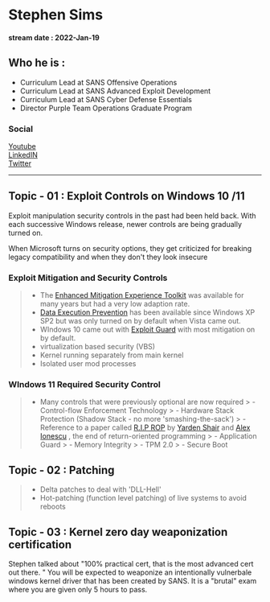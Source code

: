# Stephen Sims
#### stream date : 2022-Jan-19

## Who he is :
- Curriculum Lead at SANS Offensive Operations
- Curriculum Lead at SANS Advanced Exploit Development
- Curriculum Lead at SANS Cyber Defense Essentials
- Director Purple Team Operations Graduate Program 


### Social
[Youtube](https://www.youtube.com/watch?v=_hsSQKRsUmA&t=233s)<br>
[LinkedIN](https://www.linkedin.com/in/stephen-sims-2788091/)<br>
[Twitter ](https://twitter.com/Steph3nSims)<br>
<hr>

## Topic - 01 : Exploit Controls on Windows 10 /11

Exploit manipulation security controls in the past had been held back. With each successive Windows release, newer controls are being gradually turned on.

When Microsoft turns on security options, they get criticized for breaking legacy compatibility and when they don't they look insecure


### Exploit Mitigation and Security Controls

> - The [Enhanced Mitigation Experience Toolkit](https://support.microsoft.com/en-us/topic/emet-mitigations-guidelines-b529d543-2a81-7b5a-d529-84b30e1ecee0) was available for many years but had a very low adaption rate.
> - [Data Execution Prevention](https://docs.microsoft.com/en-us/windows/win32/memory/data-execution-prevention) has been available since Windows XP SP2 but was only turned on by default when Vista came out.
> - WIndows 10 came out with [Exploit Guard](https://www.microsoft.com/security/blog/2017/10/23/windows-defender-exploit-guard-reduce-the-attack-surface-against-next-generation-malware/) with most mitigation on by default.
 >- virtualization based security (VBS)
 >- Kernel running separately from main kernel
 >- Isolated user mod processes

### WIndows 11 Required Security Control

> - Many controls that were previously optional are now required
	> - Control-flow Enforcement Technology
	> - Hardware Stack Protection (Shadow Stack - no more 'smashing-the-sack')
	> - Reference to a paper called [R.I.P ROP](https://windows-internals.com/cet-on-windows/) by [Yarden Shair](https://www.linkedin.com/in/yarden-shafir-91a87957) and [Alex Ionescu](https://www.linkedin.com/in/aionescu/) , the end of return-oriented programming
	> - Application Guard
	> - Memory Integrity
	> - TPM 2.0
	> -  Secure Boot

## Topic - 02 : Patching

> - Delta patches to deal with 'DLL-Hell'
> - Hot-patching (function level patching) of live systems to avoid reboots

## Topic - 03 : Kernel  zero day weaponization certification

Stephen talked about "100% practical cert, that is the most advanced cert out there. " You will be expected to weaponize an intentionally vulnerbale windows kernel driver that has been created by SANS. It is a "brutal" exam where you are given only 5 hours to pass.






